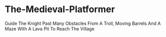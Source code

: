 # The-Medieval-Platformer
Guide The Knight Past Many Obstacles From A Troll, Moving Barrels And A Maze With A Lava Pit To Reach The Village
